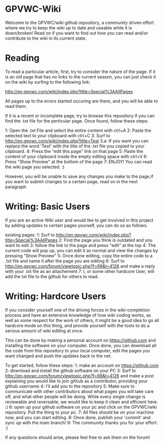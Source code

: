 GPVWC-Wiki
==========

Welcome to the GPVWC/wiki github repository, a community driven effort where we try to keep the wiki up to date and useable while it is down/broken! 
Read on if you want to find out how you can read and/or contribute to the wiki in its current state. 

Reading
=======

To read a particular article, first, try to consider the nature of the page. If it is an old page that has no links to the current season, you can just check it on the wiki by surfing to the following link: 

http://en.gpvwc.com/wiki/index.php?title=Special%3AAllPages

All pages up to the errors started occuring are there, and you will be able to read them.

If it is a recent or incomplete page, try to browse this repository if you can find the .txt file for the perticular page. Once found, follow these steps: 

1: Open the .txt File and select the entire content with ctrl+A 
2: Paste the selected text to your clipboard with ctrl+C
3: Surf to http://en.gpvwc.com/wiki/index.php?title=Test 
3.a: If you want you can replace the word 'Test' with the title of the .txt file you copied to your clipboard.
4: Press the "edit this page" link on that page
5: Paste the content of your clipboard inside the empty editing space with ctrl+V
6: Press "Show Preview" at the bottom of the page
7: ENJOY! You can read the wiki page you selected. :)

However, you will be unable to save any changes you make to the page,if you want to submit changes to a certain page, read on in the next paragraph

Writing: Basic Users
====================

If you are an active Wiki user and would like to get involved in this project by adding updates to certain pages yourself, you can do so as follows. 

existing pages:
1: Surf to http://en.gpvwc.com/wiki/index.php?title=Special%3AAllPages 
2: Find the page you think is outdated and you want to edit
3: follow the link to the page and press "edit" at the top
4: The current code will pop up, you can edit it as normal and view the changes by pressing "Show Preview"
5: Once done editing, copy the entire code to a .txt file and name it after the page you are editing
6: Surf to http://en.gpvwc.com/forum/viewtopic.php?f=68&t=4126 and make a reply with your .txt file as an attachement
7: I, or some other hardcore User, will add the txt file to the github for others to read.


Writing: Hardcore Users
=======================

If you consider yourself one of the driving forces in the wiki-completion process and have an extensive knowledge of how wiki coding works, as well as some respect for the work of others, it might be a good idea to go all hardcore mode on this thing, and provide yourself with the tools to do a serious amount of wiki editing at once.

This can be done by making a personal account on https://github.com and installing the software on your computer.
Once done, you can download all the code from this repository to your local computer, edit the pages you want changed and push the updates back to the net. 

To get started, follow these steps: 
1: make an account on https://github.com 
2: download and install the github software on your PC
3: Surf to http://en.gpvwc.com/forum/viewtopic.php?f=68&t=4126 and make a post explaining you would like to join github as a contributor, providing your github username
4: I'll add you to the repository
5: Make sure to communicate with other contributors about what pages you will take care off, and what other people will be doing. While every single change is reviewable and reversable, we would like to keep it clean and efficient here. :)
6: open up your github software on your pc and click on the GPVWC/wiki repository. Pull the thing to your pc. 
7: All files should be on your machine now, and you can start editing.
8: Once done, publish your 'commit' and sync up with the main branch! 
9: The community thanks you for your effort. :)


If any questions should arise, please feel free to ask them on the forum!



